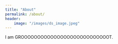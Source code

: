 ```yaml
---
title: "About"
permalink: /about/
header:
	image: "/images/ds_image.jpeg"
---
```


I am GROOOOOOOOOOOOOOOOOOOOOOOOOOOT.